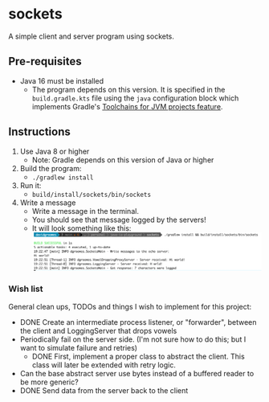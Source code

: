 # sockets

A simple client and server program using sockets.

## Pre-requisites

* Java 16 must be installed
    * The program depends on this version. It is specified in the `build.gradle.kts` file using the `java` configuration
      block which implements
      Gradle's [Toolchains for JVM projects feature](https://docs.gradle.org/current/userguide/toolchains.html).

## Instructions

1. Use Java 8 or higher
    * Note: Gradle depends on this version of Java or higher
1. Build the program:
    * `./gradlew install`
1. Run it:
    * `build/install/sockets/bin/sockets`
1. Write a message
    * Write a message in the terminal.
    * You should see that message logged by the servers!
    * It will look something like this:
      ![screenshot.png](screenshot.png)

### Wish list

General clean ups, TODOs and things I wish to implement for this project:

* DONE Create an intermediate process listener, or "forwarder", between the client and LoggingServer that drops vowels
* Periodically fail on the server side. (I'm not sure how to do this; but I want to simulate failure and retries) 
  * DONE First, implement a proper class to abstract the client. This class will later be extended with retry logic.
* Can the base abstract server use bytes instead of a buffered reader to be more generic?
* DONE Send data from the server back to the client
